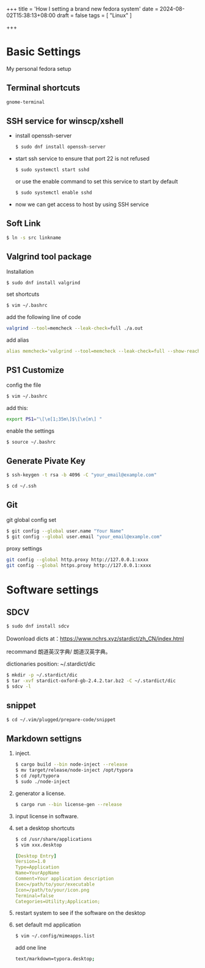 +++
title = 'How I setting a brand new fedora system'
date = 2024-08-02T15:38:13+08:00
draft = false
tags = [ "Linux" ]

+++
# Basic Settings

My personal fedora setup

## Terminal shortcuts

```bash
gnome-terminal
```

## SSH service for winscp/xshell

- install openssh-server

  ```bash
  $ sudo dnf install openssh-server
  ```

- start ssh service to ensure that port 22 is not refused

  ```bash
  $ sudo systemctl start sshd
  ```

  or use the enable command to set this service to start by default

  ```bash
  $ sudo systemctl enable sshd
  ```

- now we can get access to host by  using SSH service

## Soft Link

```bash
$ ln -s src linkname
```

## Valgrind tool package

Installation

```bash
$ sudo dnf install valgrind
```

set shortcuts

```bash
$ vim ~/.bashrc
```

add the following line of code

```bash
valgrind --tool=memcheck --leak-check=full ./a.out
```

add alias

```yaml
alias memcheck='valgrind --tool=memcheck --leak-check=full --show-reachable=yes
```

## PS1 Customize

config the file

```bash
$ vim ~/.bashrc
```

add this:

```bash
export PS1="\[\e[1;35m\]$\[\e[m\] "
```

enable the settings

```bash
$ source ~/.bashrc
```

## Generate Pivate Key

```bash
$ ssh-keygen -t rsa -b 4096 -C "your_email@example.com"
```

```bash
$ cd ~/.ssh
```

## Git 

git global config set

```bash
$ git config --global user.name "Your Name"
$ git config --global user.email "your_email@example.com"
```

proxy settings

```bash
git config --global http.proxy http://127.0.0.1:xxxx
git config --global https.proxy http://127.0.0.1:xxxx
```

# Software settings

## SDCV

```bash
$ sudo dnf install sdcv
```

Dowonload dicts at：https://www.nchrs.xyz/stardict/zh_CN/index.html

recommand 朗道英汉字典/ 朗道汉英字典。

dictionaries position: ~/.stardict/dic

```bash
$ mkdir -p ~/.stardict/dic
$ tar -xvf stardict-oxford-gb-2.4.2.tar.bz2 -C ~/.stardict/dic
$ sdcv -l
```

## snippet

```bash
$ cd ~/.vim/plugged/prepare-code/snippet
```

## Markdown settigns

1. inject.

   ```bash
   $ cargo build --bin node-inject --release
   $ mv target/release/node-inject /opt/typora
   $ cd /opt/typora
   $ sudo ./node-inject
   ```

2. generator a license.

   ```bash
   $ cargo run --bin license-gen --release
   ```

3. input license in software.

4. set a desktop shortcuts

   ```bash
   $ cd /usr/share/applications
   $ vim xxx.desktop
   ```

   ```yaml
   [Desktop Entry]
   Version=1.0
   Type=Application
   Name=YourAppName
   Comment=Your application description
   Exec=/path/to/your/executable
   Icon=/path/to/your/icon.png
   Terminal=false
   Categories=Utility;Application;
   ```

5. restart system to see if the software on the desktop

6. set default md application

   ```bash
   $ vim ~/.config/mimeapps.list
   ```

   add one line

   ```bash
   text/markdown=typora.desktop;
   ```

   
